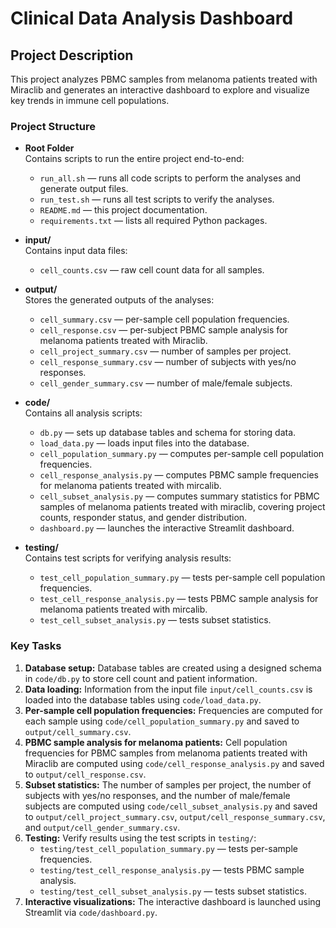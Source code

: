 # Clinical Data Analysis Dashboard

## Project Description

This project analyzes PBMC samples from melanoma patients treated with Miraclib and generates 
an interactive dashboard to explore and visualize key trends in immune cell populations.

### Project Structure

- **Root Folder**  
  Contains scripts to run the entire project end-to-end:
  - `run_all.sh` — runs all code scripts to perform the analyses and generate output files.  
  - `run_test.sh` — runs all test scripts to verify the analyses.  
  - `README.md` — this project documentation.  
  - `requirements.txt` — lists all required Python packages.

- **input/**  
  Contains input data files:
  - `cell_counts.csv` — raw cell count data for all samples.

- **output/**  
  Stores the generated outputs of the analyses:
  - `cell_summary.csv` — per-sample cell population frequencies.  
  - `cell_response.csv` — per-subject PBMC sample analysis for melanoma patients treated with Miraclib.  
  - `cell_project_summary.csv` — number of samples per project.  
  - `cell_response_summary.csv` — number of subjects with yes/no responses.  
  - `cell_gender_summary.csv` — number of male/female subjects.

- **code/**  
  Contains all analysis scripts:
  - `db.py` — sets up database tables and schema for storing data.  
  - `load_data.py` — loads input files into the database.  
  - `cell_population_summary.py` — computes per-sample cell population frequencies.  
  - `cell_response_analysis.py` — computes PBMC sample frequencies for melanoma patients treated with mircalib.
  - `cell_subset_analysis.py` — computes summary statistics for PBMC samples of melanoma patients treated with miraclib, covering project counts, responder status, and gender distribution.
  - `dashboard.py` — launches the interactive Streamlit dashboard.

- **testing/**  
  Contains test scripts for verifying analysis results:
  - `test_cell_population_summary.py` — tests per-sample cell population frequencies.  
  - `test_cell_response_analysis.py` — tests PBMC sample analysis for melanoma patients treated with mircalib.
  - `test_cell_subset_analysis.py` — tests subset statistics.

### Key Tasks

1. **Database setup:** Database tables are created using a designed schema in `code/db.py` to store 
   cell count and patient information.
2. **Data loading:** Information from the input file `input/cell_counts.csv` is loaded into the database 
   tables using `code/load_data.py`.
3. **Per-sample cell population frequencies:** Frequencies are computed for each sample using 
   `code/cell_population_summary.py` and saved to `output/cell_summary.csv`.
4. **PBMC sample analysis for melanoma patients:** Cell population frequencies for PBMC samples 
   from melanoma patients treated with Miraclib are computed using `code/cell_response_analysis.py` 
   and saved to `output/cell_response.csv`.
5. **Subset statistics:** The number of samples per project, the number of subjects with 
   yes/no responses, and the number of male/female subjects are computed using 
   `code/cell_subset_analysis.py` and saved to `output/cell_project_summary.csv`, 
   `output/cell_response_summary.csv`, and `output/cell_gender_summary.csv`.
6. **Testing:** Verify results using the test scripts in `testing/`:
   - `testing/test_cell_population_summary.py` — tests per-sample frequencies.  
   - `testing/test_cell_response_analysis.py` — tests PBMC sample analysis.  
   - `testing/test_cell_subset_analysis.py` — tests subset statistics.
7. **Interactive visualizations:** The interactive dashboard is launched using Streamlit via 
   `code/dashboard.py`.
